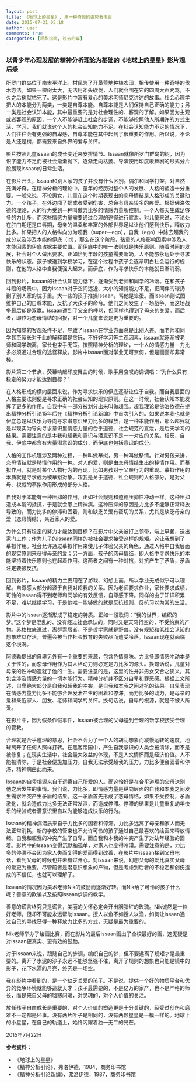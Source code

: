 ```yaml
---
layout: post
title: 《地球上的星星》, 用一种奇怪的姿势看电影
date: 2015-07-31 05:18
author: user
comments: true
categories: [观影指南, 过去的事]
---
```

### 以青少年心理发展的精神分析理论为基础的《地球上的星星》影片观后感

所罗门群岛位于南太平洋上。村民为了开垦荒地种植农田，相传使用一种奇特的伐木方法。如果一棵树太大，无法用斧头砍伐，人们就会围在它的四周大声咒骂，不久之后树就枯死了。这是影片中富有爱心的美术老师尼克讲述的故事。社会心理学把人的本能分为两类，一类是自尊本能。自尊本能是人们保持自己正确的能力；另一类是社会认知本能，其中最重要的是对社会理性的、客观的了解。如果因为主观或者客观的原因，一个人不能够赶上社会的步调，不能够按照他人所期许的方式生活、学习，我们就说这个人的社会认知能力不足。在社会认知能力不足的情况下，人们往往会有更强的自卑感，自尊本能在其中起到了很重要的作用。所以说，不论是人还是树，都需要来自外界的爱与关怀。

影片按照儿童issaan的成长变迁来安排情节。Issaan就像所罗门群岛的树，因为识字能力不足而被社会渐渐抛下，逐渐走向枯萎。导演使用印度歌舞剧的形式分片段展现Issaan的日常生活。

在影片开头，Issaan和别人家的孩子并没有什么区别。偶尔和同学打架，对自然充满好奇。在精神分析的理论中，童年的经历对整个人的发展、人格的塑造十分重要。一般来说，不论男女，儿童在这个时期表现出的恋母情结是人格形成的关键动力。一个孩子，在外边闯了祸或者受到伤害，总会有母亲较多的疼爱。根据佛洛依德的理论，人的行为受到一种叫做力比多的情感力量所控制。一个人每天生成足够多的力比多，而这些情感力量需要通过合理的途径进行宣泄。对儿童来说，不论处在肛门期还是口唇期，母亲的温柔和丰富的外部世界足以让他们感到快乐，释放力比多。如果把人的人格纵向分为超我（super—ego），自我（ego）中除去超我的成分以及涉及本能的伊底（id），那么在这个阶段，孩童的人格影响因素中涉及人本能因素的伊底占据主要位置。而伊底中的唯一法则就是快乐原则。随着时间的发展，社会对个人做出要求。正如恰到年龄的孩童需要断奶，人不能够永远处于寻求快乐的状态。孩子被送到学校学习，在这个过程中孩子会逐渐明白社会运行的规则，在他的人格中自我便强大起来，而伊底，作为寻求快乐的本能就日渐消弱。

回到影片，Issaan的社会认知能力低下，逐渐受到老师和同学的冷落。在和孩子斗殴的场景中，因为issaan对于空间远近、大小的知觉能力不足，把同伴的球扔到了别人家的院子里。大一些的孩子推搡Issaan，骂他是笨蛋。而Issaan则试图维护自己的自尊本能，反抗了大孩子的命令。他们之间发生了一场战争，而这场战争最后却是双赢。Issaan遭到了父亲的唾骂，但同样也得到了母亲的关爱。而后者，即作为恋母情结的回报，对一个儿童来说是更为重要的。

因为知觉的客观条件不足，导致了issaan在学业方面总是比别人差。而老师和同学甚至家长对于此的解释都是贪玩，不好好学习等主观因素，issaan就逐渐被老师和同学疏离，家长也束手无策。按照精神分析的理论，一个人的情感力量—力比多必须通过合理的途径释放。影片中issaan面对学业无可奈何，但是画画却非常棒。

影片第二个节点，荧幕响起印度舞曲的时候，歌手用哀叹的调调唱：“为什么只有稳定的努力才能达到目标？”

在人格形成的横向层面来说，作为寻求快乐的伊底逐渐让位于自我。而自我层面的人格主要法则便是寻求正确的社会认知的现实原则。在这一时候，社会认知本能发挥了更多的作用。自我中有一部分被划分出来叫做超我。超我理论是佛洛依德在提出精神分析引论15年后在《精神分析引论新编》中首次引入的。如果说本我也就是伊底总是以快乐为导向寻求潜意识里力比多的释放，是一种本能作用，那么超我就是以现实为导向寻求意识里情感力量的合乎道德、社会规范的宣泄，是后天学习的结果。需要注意的是本我和超我和意识与潜意识不是一一对应的关系。相反，自我、伊底中都含有大量潜意识的成分，而伊底也包括意识的成分。

人格的工作机理涉及两种过程，一种叫做摹拟，另一种叫做移情。针对男孩来讲，恋母情结就是移情作用的一种。对人的爱，则是由恋母情结生出的移情作用。而摹拟作用，就是对某个人物行为的再现，比如男孩对于父亲行为的重现。摹拟作用的本质就是寻求成为被摹拟对象。超我是关于道德、社会规则的人格部分，是对父母、权威的摹拟作用形成的部分人格。

自我对于本能有一种压抑的作用，正如社会规则和道德压抑性冲动一样。这种压抑造成本能的抵抗，于是就会患上精神病。这种压抑的原因是力比多不能够正常释放导致的。而力比多的停滞和固着，则和缺乏关爱有密切的关系，尤其是缺乏母亲的爱（恋母情结），亲近家人的爱。

为什么只有稳定的努力才能达到目标？在影片中父亲被打上领带，端上早餐，送出家门工作；作为儿子的issaan同样的被社会要求接受这样的规矩。这让我想到了摹拟作用。社会允许通过摹拟作用来使儿子体验父亲的角色，通过人格中自我层面的现实原则来获得母亲的爱；另一方面，孩子的恋母情结，即人格中寻求快乐的本能坚持着快乐原则也在起着作用。这两者之间有一种对抗，对抗产生了矛盾，矛盾注定要被反抗。

回到影片，Issaan的精力主要用在了游戏、幻想上面，所以学业无成似乎可以理解。自尊感大部分起源于自我对超我的关系。因为老师要求作业，家长要求成绩，可怜的issaan得不到老师和同学的有效反馈，自尊感下降。同样的由于知识积累不足，难以继续学习，于是他唯一能够做的就是反抗规则，反抗习以为常的生活。

影片中的Issaan逐渐形成了稳定的特质。正如一段歌词：“我的世界，编织的梦。”这个梦是混乱的、没有经过社会承认的，同时又是天马行空的，不受约束的产物。苏格拉底说过，离群索居者，不是哲学家就是野兽。没有规矩和低社会认知的想象难以存活，普遍会被当作社会教育的失败品而遭受冷落。Issaan现在就面临这个境况。

阿德勒提出的自卑另外有一个重要的来源，包含色情意味。力比多即情感冲动本是关于性的，而恋母作用作为其人格动力则必定是力比多的源头。换句话说，儿童对母亲的性冲动造就了他的一生。需要注意的是，这里的性并非男女交合之狭义，其包含涉及情感力量的一切本能行为。精神分析并不区分自卑和罪恶感。根据上文所述，自卑绝大部分是自我和超我的冲突，是自我和本我之间对抗的结果。自卑表现在情感力量力比多不能够合理发泄产生的固着和停滞。而力比多的动力，是母亲的爱和亲近家人、朋友、老师和同学的关怀。换句话说，自卑的根源，就是不被人所爱。

在影片中，因为假条作假事件，Issaan被合理的父母送到合理的新学校接受合理的管教。

合理就是合乎道理的意思，社会不会为了一个人的胡乱想象而减慢运转的速度，地球离开了任何人照样打转。在黑客帝国中，产生自我意识的人类会被清除，而不是被修复；在现实生活中，社会最大效益的体现，不是人文情怀而是经济价值。人不能被清除，于是社会便施加压力。自我无法承受超我的压力，力比多便会固着和停滞，精神病由此而来。

Issaan的自卑根源来自于远离自己所爱的人。而这恰好是在合乎道理的父母送别他之后发生的事情。我们说，力比多，即情感力量是纵向层面的自我和本我之间发生需求冲突产生矛盾的结果。这一矛盾首先形成了恋母情结，如果不受控制，矛盾激化，就会造成力比多无法正常发泄，而造成停滞。停滞的结果是儿童重复幼年快乐的经验或者潜意识里自以为能够造成快乐的行为。

Issaan的精神病潜质来自于力比多的固着和停滞。力比多远离了母亲和家人而无法正常消耗，新的学校的管束也不允许可怜的孩子通过自己最喜欢的绘画来释放情绪。自我和超我的冲突产生了自卑，而自我和本我的冲突产生了对幼年经验的固着。影片中的Issaan变得沉默和孤单，对家人也变得冷漠。需要注意的是，力比多的停滞不会因为家人失而复得的爱而得到改善，在影片中issaan接到父母电话，看到父母的时候也并未有过开心。对issaan来说，幻想父母的爱比真实父母的爱更为重要，尽管前者是潜意识想象的产物，但是考虑到后者的不稳定和创伤造成的不信任，也就可以理解了。

Issaan的情况因为美术老师Nik的鼓励而逐渐好转。而Nik给了可怜的孩子什么呢？善意的欺骗以及按照issaan步调的教学。

善意的谎言终究只是谎言，美丽的关怀必定会开出胭脂红的玫瑰。Nik诚然是一位好老师，但却不可能永远帮助issaan。授人以鱼不如授人以渔，如何让issaan通过自己的寻找获得一种释放力比多的方式，无疑是最为重要的。

Nik老师举办了绘画比赛，而在影片的最后issaan画出了全校最好的画，这无疑是对issaan更真实、更有效的鼓励。

对于Issaan来说，跟随自己的步调，编织自己的梦，但不要远离了规矩才是最重要的。离开了水泥的沙子永远不能够坚强不催，离开了规则的想象也只能是镜中的影子，花下水潭的月亮，终究是一场空。

我在影片中看到的，是一个缺乏关爱的孩子。不是说，提供一个好的物质平台和优异的竞争环境就能够造就天才；孩子最需要的，不是亿万的家产，也不是严格的师长，而是来自父母的嘘寒问暖，对灵魂的，对个人价值的关注。

放任孩子自由成长是重要的，对个人价值的塑造更是十分关键的，经受过创伤和磨难不一定都是坏事。没有两片叶子是相同的，没有两颗星星是一模一样的。地球上的小星星，在自己的轨道上，始终闪耀着独一无二的光芒。

2015年7月22日


 **参考资料：**

- 《地球上的星星》
- 《精神分析引论》，弗洛伊德，1984，商务印书馆
- 《精神分析引论新编》，弗洛伊德，1987，商务印书馆





